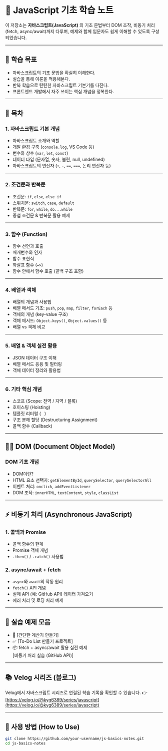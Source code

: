 # 📘 JavaScript 기초 학습 노트

이 저장소는 **자바스크립트(JavaScript)** 의 기초 문법부터 DOM 조작, 비동기 처리(fetch, async/await)까지 다루며, 예제와 함께 입문자도 쉽게 이해할 수 있도록 구성되었습니다.

---

## 🚀 학습 목표

- 자바스크립트의 기초 문법을 확실히 이해한다.
- 실습을 통해 이론을 적용해본다.
- 반복 학습으로 탄탄한 자바스크립트 기본기를 다진다.
- 프론트엔드 개발에서 자주 쓰이는 핵심 개념을 정복한다.

---

## 📌 목차

### 1. 자바스크립트 기본 개념

- 자바스크립트 소개와 역할
- 개발 환경 구축 (`console.log`, VS Code 등)
- 변수와 상수 (`var`, `let`, `const`)
- 데이터 타입 (문자열, 숫자, 불린, null, undefined)
- 자바스크립트의 연산자 (`+`, `-`, `==`, `===`, 논리 연산자 등)

---

### 2. 조건문과 반복문

- 조건문: `if`, `else`, `else if`
- 스위치문: `switch`, `case`, `default`
- 반복문: `for`, `while`, `do...while`
- 중첩 조건문 & 반복문 활용 예제

---

### 3. 함수 (Function)

- 함수 선언과 호출
- 매개변수와 인자
- 함수 표현식
- 화살표 함수 (`=>`)
- 함수 안에서 함수 호출 (콜백 구조 포함)

---

### 4. 배열과 객체

- 배열의 개념과 사용법
- 배열 메서드 기초: `push`, `pop`, `map`, `filter`, `forEach` 등
- 객체의 개념 (key-value 구조)
- 객체 메서드: `Object.keys()`, `Object.values()` 등
- 배열 vs 객체 비교

---

### 5. 배열 & 객체 실전 활용

- JSON 데이터 구조 이해
- 배열 메서드 응용 및 필터링
- 객체 데이터 정리와 활용법

---

### 6. 기타 핵심 개념

- 스코프 (Scope: 전역 / 지역 / 블록)
- 호이스팅 (Hoisting)
- 템플릿 리터럴 (` ` )
- 구조 분해 할당 (Destructuring Assignment)
- 콜백 함수 (Callback)

---

## 🧑‍💻 DOM (Document Object Model)

### DOM 기초 개념

- DOM이란?
- HTML 요소 선택자: `getElementById`, `querySelector`, `querySelectorAll`
- 이벤트 처리: `onclick`, `addEventListener`
- DOM 조작: `innerHTML`, `textContent`, `style`, `classList`

---

## ⚡ 비동기 처리 (Asynchronous JavaScript)

### 1. 콜백과 Promise

- 콜백 함수의 한계
- Promise 객체 개념
- `.then()` / `.catch()` 사용법

### 2. async/await + fetch

- `async`와 `await`의 작동 원리
- `fetch()` API 개념
- 실제 API (예: GitHub API) 데이터 가져오기
- 에러 처리 및 로딩 처리 예제

---

## 🧮 실습 예제 모음

- 🧮 [간단한 계산기 만들기]
- ✅ [To-Do List 만들기 프로젝트]
- 📦 fetch + async/await 활용 실전 예제  
  [비동기 처리 실습 (GitHub API)]

---

## 📚 Velog 시리즈 (블로그)

Velog에서 자바스크립트 시리즈로 연결된 학습 기록을 확인할 수 있습니다.
👉 [https://velog.io/@kyg6389/series/javascript](https://velog.io/@kyg6389/series/javascript)

---

## 📂 사용 방법 (How to Use)

```bash
git clone https://github.com/your-username/js-basics-notes.git
cd js-basics-notes
